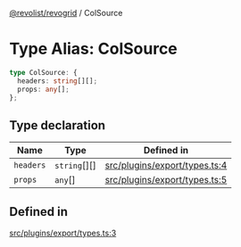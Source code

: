 [@revolist/revogrid](README.md) / ColSource

# Type Alias: ColSource

```ts
type ColSource: {
  headers: string[][];
  props: any[];
};
```

## Type declaration

| Name | Type | Defined in |
| ------ | ------ | ------ |
| `headers` | `string`[][] | [src/plugins/export/types.ts:4](https://github.com/revolist/revogrid/blob/541ed3c2070ab701e47c29bb6172b17d19a08816/src/plugins/export/types.ts#L4) |
| `props` | `any`[] | [src/plugins/export/types.ts:5](https://github.com/revolist/revogrid/blob/541ed3c2070ab701e47c29bb6172b17d19a08816/src/plugins/export/types.ts#L5) |

## Defined in

[src/plugins/export/types.ts:3](https://github.com/revolist/revogrid/blob/541ed3c2070ab701e47c29bb6172b17d19a08816/src/plugins/export/types.ts#L3)
